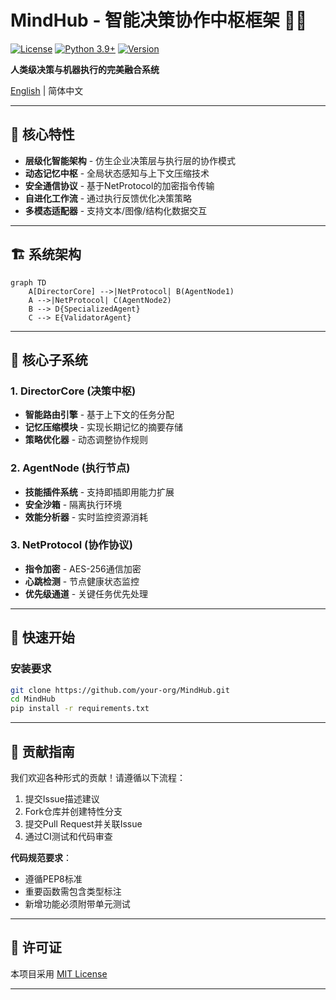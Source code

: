 # MindHub - 智能决策协作中枢框架 🧠🤖

[![License](https://img.shields.io/badge/License-MIT-blue.svg)](https://opensource.org/licenses/MIT)
[![Python 3.9+](https://img.shields.io/badge/Python-3.9%2B-green.svg)](https://www.python.org/)
[![Version](https://img.shields.io/badge/Version-0.1.0-orange.svg)](https://semver.org)

**人类级决策与机器执行的完美融合系统**

[English](./README_EN.md) | 简体中文

---

## 🌟 核心特性

- **层级化智能架构** - 仿生企业决策层与执行层的协作模式
- **动态记忆中枢** - 全局状态感知与上下文压缩技术
- **安全通信协议** - 基于NetProtocol的加密指令传输
- **自进化工作流** - 通过执行反馈优化决策策略
- **多模态适配器** - 支持文本/图像/结构化数据交互

---

## 🏗 系统架构

```mermaid
graph TD
    A[DirectorCore] -->|NetProtocol| B(AgentNode1)
    A -->|NetProtocol| C(AgentNode2)
    B --> D{SpecializedAgent}
    C --> E{ValidatorAgent}
```

---

## 🧩 核心子系统

### 1. DirectorCore (决策中枢)
- **智能路由引擎** - 基于上下文的任务分配
- **记忆压缩模块** - 实现长期记忆的摘要存储
- **策略优化器** - 动态调整协作规则

### 2. AgentNode (执行节点)
- **技能插件系统** - 支持即插即用能力扩展
- **安全沙箱** - 隔离执行环境
- **效能分析器** - 实时监控资源消耗

### 3. NetProtocol (协作协议)
- **指令加密** - AES-256通信加密
- **心跳检测** - 节点健康状态监控
- **优先级通道** - 关键任务优先处理

---

## 🚀 快速开始

### 安装要求
```bash
git clone https://github.com/your-org/MindHub.git
cd MindHub
pip install -r requirements.txt
```
<!-- 
### 基础配置
```bash
# 设置环境变量
export MINDHUB_KEY="your_encryption_key"
export DIRECTOR_PORT=8080
```

### 启动决策中枢
```python
from director_core import Director

director = Director(
    memory_size="5GB", 
    log_level="debug"
)
director.initialize_network()
```

### 部署执行节点
```yaml
# config/agent_node.yml
nodes:
  - type: analysis_agent
    skills: [nlp, data_processing]
    resource_limit: 2CPU-4GB
  - type: validation_agent
    skills: [fact_check, error_detect]
```

---

## 📚 开发文档

| 模块 | 文档地址 | 示例 |
|-------|---------|------|
| DirectorCore | [docs/director.md](docs/director.md) | [决策流示例](examples/director_flow.py) |
| AgentNode | [docs/agent.md](docs/agent.md) | [插件开发示例](examples/custom_plugin.py) |
| NetProtocol | [docs/protocol.md](docs/protocol.md) | [通信加密示例](examples/secure_channel.py) | -->

---

## 🤝 贡献指南

我们欢迎各种形式的贡献！请遵循以下流程：
1. 提交Issue描述建议
2. Fork仓库并创建特性分支
3. 提交Pull Request并关联Issue
4. 通过CI测试和代码审查

**代码规范要求**：
- 遵循PEP8标准
- 重要函数需包含类型标注
- 新增功能必须附带单元测试

---

## 📜 许可证

本项目采用 [MIT License](LICENSE)

---

<!-- ## 🌐 致谢

- 采用部分OpenAI的技术规范
- 感谢TensorFlow社区的底层支持 -->
